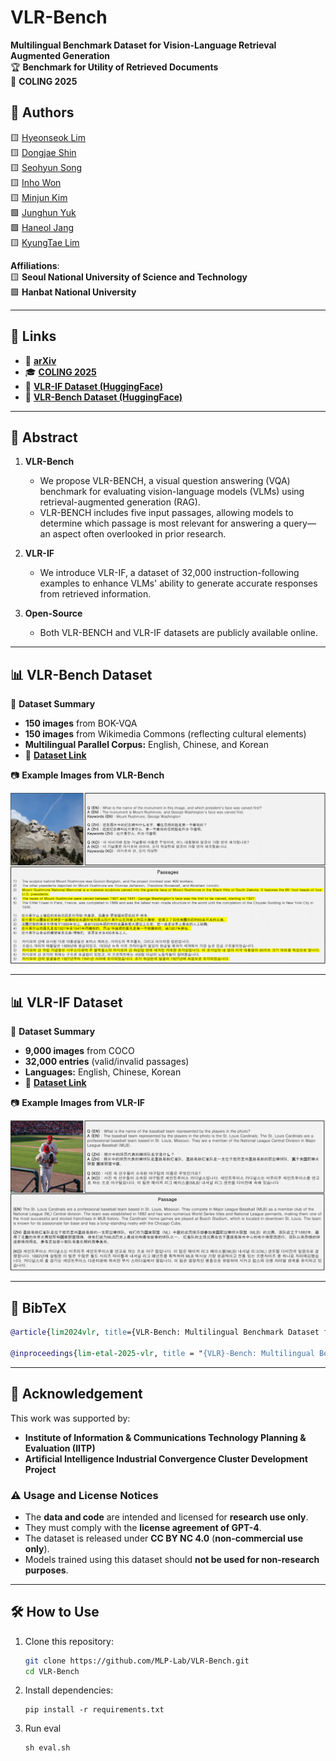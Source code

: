 # VLR-Bench  
**Multilingual Benchmark Dataset for Vision-Language Retrieval Augmented Generation**  
🏆 **Benchmark for Utility of Retrieved Documents**  
📌 **COLING 2025**  

## 📢 Authors  
🟨 [Hyeonseok Lim](https://github.com/lhsstn/)  
🟨 [Dongjae Shin](https://github.com/faizman31/)  
🟨 [Seohyun Song](https://github.com/kreamsoup-SH)  
🟨 [Inho Won](https://github.com/kotmul)  
🟨 [Minjun Kim](https://github.com/mjkmain)  
🟪 [Junghun Yuk](https://github.com/Swalbak)  
🟪 [Haneol Jang](https://sites.google.com/view/aim-lab-hbnu/)  
🟨 [KyungTae Lim](https://github.com/jujbob)  

**Affiliations**:  
🟨 **Seoul National University of Science and Technology**  
🟪 **Hanbat National University**  

---

## 🔗 Links  

- 📄 **[arXiv](https://arxiv.org/abs/2412.10151)**
- 🎓 **[COLING 2025](https://aclanthology.org/2025.coling-main.411/)**
- 📂 **[VLR-IF Dataset (HuggingFace)](https://huggingface.co/datasets/MLP-KTLim/VLR-IF)**
- 📂 **[VLR-Bench Dataset (HuggingFace)](https://huggingface.co/datasets/MLP-KTLim/VLR-Bench)**

---

## 📖 Abstract  

1. **VLR-Bench**
   - We propose VLR-BENCH, a visual question answering (VQA) benchmark for evaluating vision-language models (VLMs) using retrieval-augmented generation (RAG).
   - VLR-BENCH includes five input passages, allowing models to determine which passage is most relevant for answering a query—an aspect often overlooked in prior research.
     
2. **VLR-IF**
   - We introduce VLR-IF, a dataset of 32,000 instruction-following examples to enhance VLMs' ability to generate accurate responses from retrieved information.
     
3. **Open-Source**
   - Both VLR-BENCH and VLR-IF datasets are publicly available online.

---

## 📊 VLR-Bench Dataset  

📌 **Dataset Summary**  
- **150 images** from BOK-VQA  
- **150 images** from Wikimedia Commons (reflecting cultural elements)  
- **Multilingual Parallel Corpus:** English, Chinese, and Korean  
- 📂 **[Dataset Link](https://huggingface.co/datasets/MLP-KTLim/VLR-Bench)**  

📷 **Example Images from VLR-Bench**  

![VLR-Bench Example](./images/vlr_bench_ex0.png)  

---

## 📊 VLR-IF Dataset  

📌 **Dataset Summary**  
- **9,000 images** from COCO  
- **32,000 entries** (valid/invalid passages)  
- **Languages:** English, Chinese, Korean  
- 📂 **[Dataset Link](https://huggingface.co/datasets/MLP-KTLim/VLR-IF)**  

📷 **Example Images from VLR-IF**  

![VLR-IF Example](./images/vlr_if_ex0.png)  

---

## 📜 BibTeX  
```bibtex
@article{lim2024vlr, title={VLR-Bench: Multilingual Benchmark Dataset for Vision-Language Retrieval Augmented Generation}, author={Lim, Hyeonseok and Shin, Dongjae and Song, Seohyun and Won, Inho and Kim, Minjun and Yuk, Junghun and Jang, Haneol and Lim, KyungTae}, journal={arXiv preprint arXiv:2412.10151}, year={2024} }

@inproceedings{lim-etal-2025-vlr, title = "{VLR}-Bench: Multilingual Benchmark Dataset for Vision-Language Retrieval Augmented Generation", author = "Lim, Hyeonseok and Shin, Dongjae and Song, Seohyun and Won, Inho and Kim, Minjun and Yuk, Junghun and Jang, Haneol and Lim, KyungTae", booktitle = "Proceedings of the 31st International Conference on Computational Linguistics", month = jan, year = "2025", publisher = "Association for Computational Linguistics", url = "https://aclanthology.org/2025.coling-main.411/" }
```

---

## 📢 Acknowledgement  

This work was supported by:  
- **Institute of Information & Communications Technology Planning & Evaluation (IITP)**  
- **Artificial Intelligence Industrial Convergence Cluster Development Project**  

### ⚠️ Usage and License Notices  
- The **data and code** are intended and licensed for **research use only**.  
- They must comply with the **license agreement of GPT-4**.  
- The dataset is released under **CC BY NC 4.0** (**non-commercial use only**).  
- Models trained using this dataset should **not be used for non-research purposes**.  

---

## 🛠 How to Use  

1. Clone this repository:  
   ```sh
   git clone https://github.com/MLP-Lab/VLR-Bench.git
   cd VLR-Bench
   ```
2. Install dependencies:
   ```
   pip install -r requirements.txt
   ```
3. Run eval
   ```
   sh eval.sh
   ```

   


